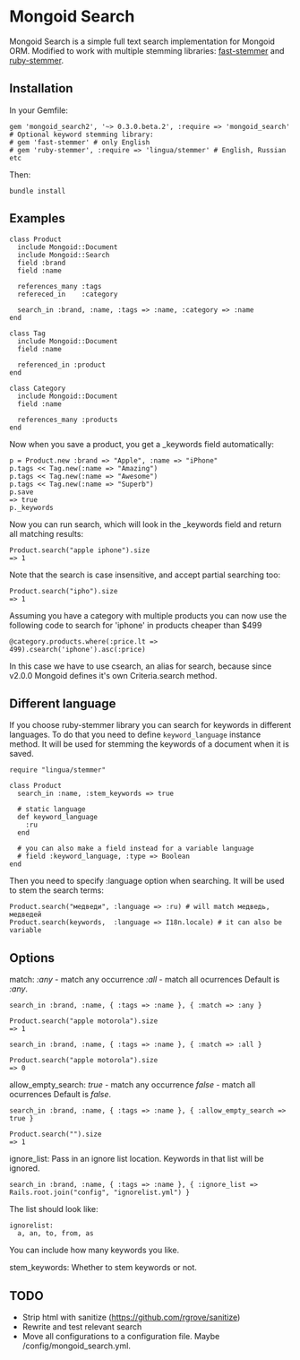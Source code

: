Mongoid Search
============

Mongoid Search is a simple full text search implementation for Mongoid ORM. Modified to work with multiple stemming libraries: [fast-stemmer](https://github.com/romanbsd/fast-stemmer) and [ruby-stemmer](https://github.com/aurelian/ruby-stemmer).

Installation
--------

In your Gemfile:

    gem 'mongoid_search2', '~> 0.3.0.beta.2', :require => 'mongoid_search'
    # Optional keyword stemming library:
    # gem 'fast-stemmer' # only English
    # gem 'ruby-stemmer', :require => 'lingua/stemmer' # English, Russian etc

Then:

    bundle install

Examples
--------

    class Product
      include Mongoid::Document
      include Mongoid::Search
      field :brand
      field :name

      references_many :tags
      refereced_in    :category

      search_in :brand, :name, :tags => :name, :category => :name
    end

    class Tag
      include Mongoid::Document
      field :name

      referenced_in :product
    end

    class Category
      include Mongoid::Document
      field :name

      references_many :products
    end

Now when you save a product, you get a _keywords field automatically:

    p = Product.new :brand => "Apple", :name => "iPhone"
    p.tags << Tag.new(:name => "Amazing")
    p.tags << Tag.new(:name => "Awesome")
    p.tags << Tag.new(:name => "Superb")
    p.save
    => true
    p._keywords

Now you can run search, which will look in the _keywords field and return all matching results:

    Product.search("apple iphone").size
    => 1

Note that the search is case insensitive, and accept partial searching too:

    Product.search("ipho").size
    => 1
    
Assuming you have a category with multiple products you can now use the following
code to search for 'iphone' in products cheaper than $499

    @category.products.where(:price.lt => 499).csearch('iphone').asc(:price)

In this case we have to use csearch, an alias for search, because since v2.0.0
Mongoid defines it's own Criteria.search method.

Different language
------------------

If you choose ruby-stemmer library you can search for keywords in different languages.
To do that you need to define `keyword_language` instance method. It will be used for stemming the keywords of a document when it is saved.

    require "lingua/stemmer"

    class Product
      search_in :name, :stem_keywords => true

      # static language
      def keyword_language
        :ru
      end

      # you can also make a field instead for a variable language
      # field :keyword_language, :type => Boolean
    end

Then you need to specify :language option when searching. It will be used to stem the search terms:

    Product.search("медведи", :language => :ru) # will match медведь, медведей
    Product.search(keywords,  :language => I18n.locale) # it can also be variable

Options
-------

match:
  _:any_ - match any occurrence
  _:all_ - match all ocurrences
  Default is _:any_.

    search_in :brand, :name, { :tags => :name }, { :match => :any }

    Product.search("apple motorola").size
    => 1

    search_in :brand, :name, { :tags => :name }, { :match => :all }

    Product.search("apple motorola").size
    => 0

allow_empty_search:
  _true_ - match any occurrence
  _false_ - match all ocurrences
  Default is _false_.

    search_in :brand, :name, { :tags => :name }, { :allow_empty_search => true }

    Product.search("").size
    => 1
    
ignore_list:
  Pass in an ignore list location. Keywords in that list will be ignored.
  
    search_in :brand, :name, { :tags => :name }, { :ignore_list => Rails.root.join("config", "ignorelist.yml") }

  The list should look like:
    
    ignorelist:
      a, an, to, from, as
      
  You can include how many keywords you like.

stem\_keywords:
  Whether to stem keywords or not.

TODO
----

* Strip html with sanitize (https://github.com/rgrove/sanitize)
* Rewrite and test relevant search
* Move all configurations to a configuration file. Maybe /config/mongoid_search.yml.

